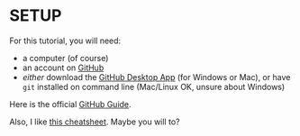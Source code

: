 # SETUP
For this tutorial, you will need:

- a computer (of course)
- an account on [GitHub](http://github.com)
- *either* download the [GitHub Desktop App](https://desktop.github.com) (for Windows or Mac), or have `git` installed on command line (Mac/Linux OK, unsure about Windows)

Here is the official [GitHub Guide](https://guides.github.com/activities/hello-world/).

Also, I like [this cheatsheet](http://vallandingham.me/Quick_Git.html). Maybe you will to?
